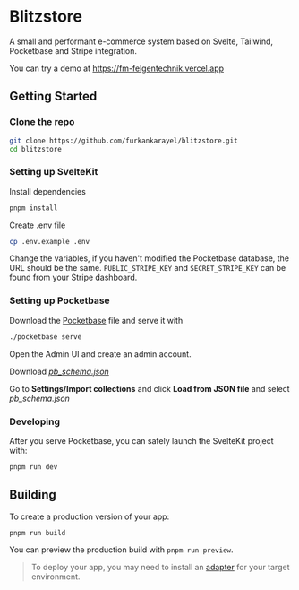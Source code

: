 # Blitzstore

A small and performant e-commerce system based on Svelte, Tailwind, Pocketbase and Stripe integration.

You can try a demo at https://fm-felgentechnik.vercel.app

## Getting Started

### Clone the repo

```bash
git clone https://github.com/furkankarayel/blitzstore.git
cd blitzstore
```

### Setting up SvelteKit
Install dependencies

```bash
pnpm install
```

Create .env file

```bash
cp .env.example .env
```

Change the variables, if you haven't modified the Pocketbase database, the URL should be the same. `PUBLIC_STRIPE_KEY` and `SECRET_STRIPE_KEY` can be found from your Stripe dashboard.

### Setting up Pocketbase

Download the [Pocketbase](https://pocketbase.io/docs/) file and serve it with

```bash
./pocketbase serve
```

Open the Admin UI and create an admin account.

Download _[pb_schema.json](https://github.com/furkankarayel/blitzstore/blob/main/pb_schema.json)_

Go to **Settings/Import collections** and click **Load from JSON file** and select _pb_schema.json_

### Developing

After you serve Pocketbase, you can safely launch the SvelteKit project with:

```bash
pnpm run dev
```

## Building

To create a production version of your app:

```bash
pnpm run build
```

You can preview the production build with `pnpm run preview`.

> To deploy your app, you may need to install an [adapter](https://kit.svelte.dev/docs/adapters) for your target environment.

